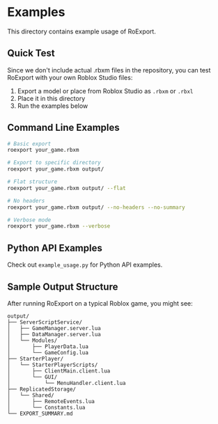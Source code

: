 # Examples

This directory contains example usage of RoExport.

## Quick Test

Since we don't include actual .rbxm files in the repository, you can test RoExport with your own Roblox Studio files:

1. Export a model or place from Roblox Studio as `.rbxm` or `.rbxl`
2. Place it in this directory
3. Run the examples below

## Command Line Examples

```bash
# Basic export
roexport your_game.rbxm

# Export to specific directory
roexport your_game.rbxm output/

# Flat structure
roexport your_game.rbxm output/ --flat

# No headers
roexport your_game.rbxm output/ --no-headers --no-summary

# Verbose mode
roexport your_game.rbxm --verbose
```

## Python API Examples

Check out `example_usage.py` for Python API examples.

## Sample Output Structure

After running RoExport on a typical Roblox game, you might see:

```
output/
├── ServerScriptService/
│   ├── GameManager.server.lua
│   ├── DataManager.server.lua
│   └── Modules/
│       ├── PlayerData.lua
│       └── GameConfig.lua
├── StarterPlayer/
│   └── StarterPlayerScripts/
│       ├── ClientMain.client.lua
│       └── GUI/
│           └── MenuHandler.client.lua
├── ReplicatedStorage/
│   └── Shared/
│       ├── RemoteEvents.lua
│       └── Constants.lua
└── EXPORT_SUMMARY.md
```